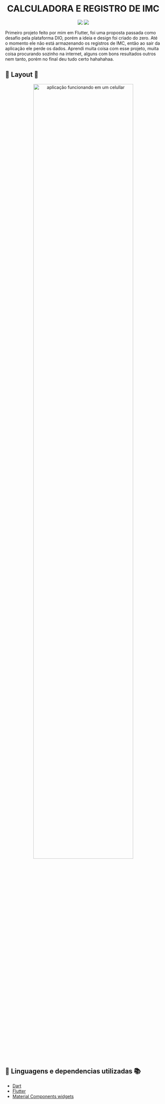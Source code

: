 <h1 align="center"> CALCULADORA E REGISTRO DE IMC</h1>
<p align="center">
  <img src="https://img.shields.io/static/v1?label=react&message=framework&color=blue&style=for-the-badge&logo=FLUTTER"/>
   <img src="http://img.shields.io/static/v1?label=STATUS&message=CONCLUIDO&color=GREEN&style=for-the-badge"/>
</p>
<p>Primeiro projeto feito por mim em Flutter, foi uma proposta passada como desafio pela plataforma DIO, porém a ideia e design  foi criado do zero. Até o momento ele não está armazenando os registros de IMC, então ao sair da aplicação ele perde os dados. Aprendi muita coisa com esse projeto, muita coisa procurando sozinho na internet, alguns com bons resultados outros nem tanto, porém no final deu tudo certo hahahahaa.</p>

## :iphone: Layout :iphone:
<div align="center">

  <img src="https://github.com/vitor-silva-santos/registro-imc-app/assets/116509760/a0583421-f962-4860-baf4-91f21fe8013d" alt="aplicação funcionando em um celullar" width="80%"/>
<br><br>
  

</div>
  

## :book: Linguagens e dependencias utilizadas :books:

- [Dart](https://dart.dev/)
- [Flutter](https://flutter.dev/)
- [Material Components widgets](https://docs.flutter.dev/ui/widgets/material)

